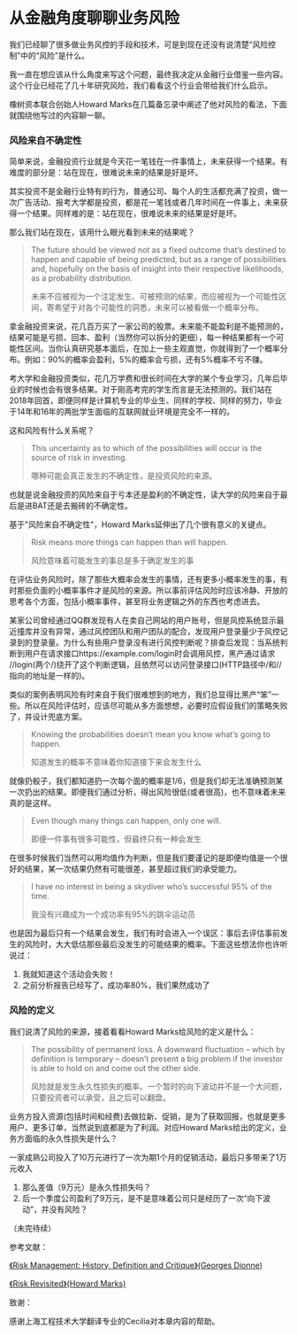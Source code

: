 # 从金融角度聊聊业务风险

我们已经聊了很多做业务风控的手段和技术，可是到现在还没有说清楚“风险控制”中的“风险”是什么。

我一直在想应该从什么角度来写这个问题，最终我决定从金融行业借鉴一些内容。这个行业已经花了几十年研究风险，我们看看这个行业会带给我们什么启示。

橡树资本联合创始人Howard Marks在几篇备忘录中阐述了他对风险的看法，下面就围绕他写过的内容聊一聊。

### 风险来自不确定性

简单来说，金融投资行业就是今天花一笔钱在一件事情上，未来获得一个结果。有难度的部分是：站在现在，很难说未来的结果是好是坏。

其实投资不是金融行业特有的行为，普通公司、每个人的生活都充满了投资，做一次广告活动、报考大学都是投资，都是花一笔钱或者几年时间在一件事上，未来获得一个结果。同样难的是：站在现在，很难说未来的结果是好是坏。

那么我们站在现在，该用什么眼光看到未来的结果呢？

>The future should be viewed not as a fixed outcome that’s destined to happen and capable of being predicted, but as a range of possibilities and, hopefully on the basis of insight into their respective likelihoods, as a probability distribution.
>
>未来不应被视为一个注定发生、可被预测的结果，而应被视为一个可能性区间，寄希望于对各个可能性的洞悉，未来可以被看做一个概率分布。

拿金融投资来说，花几百万买了一家公司的股票。未来能不能盈利是不能预测的，结果可能是亏损、回本、盈利（当然你可以拆分的更细），每一种结果都有一个可能性区间。当你认真研究基本面后，在加上一些主观直觉，你就得到了一个概率分布。例如：90%的概率会盈利，5%的概率会亏损，还有5%概率不亏不赚。

考大学和金融投资类似，花几万学费和很长时间在大学的某个专业学习，几年后毕业的时候也会有很多结果。对于刚高考完的学生而言是无法预测的。我们站在2018年回首，即便同样是计算机专业的毕业生、同样的学校、同样的努力，毕业于14年和16年的两批学生面临的互联网就业环境是完全不一样的。

这和风险有什么关系呢？

>This uncertainty as to which of the possibilities will occur is the source of risk in investing.
>
>哪种可能会真正发生的不确定性，是投资风险的来源。

也就是说金融投资的风险来自于亏本还是盈利的不确定性，读大学的风险来自于最后是进BAT还是去搬砖的不确定性。

基于"风险来自不确定性"，Howard Marks延伸出了几个很有意义的关键点。

>Risk means more things can happen than will happen.
>
>风险意味着可能发生的事总是多于确定发生的事

在评估业务风险时，除了那些大概率会发生的事情，还有更多小概率发生的事，有时那些负面的小概率事件才是风险的来源。所以事前评估风险时应该冷静、开放的思考各个方面，包括小概率事件，甚至将业务逻辑之外的东西也考虑进去。

某家公司曾经通过QQ群发现有人在卖自己网站的用户账号，但是风控系统显示最近撞库并没有异常，通过风控团队和用户团队的配合，发现用户登录量少于风控记录到的登录量。为什么有些用户登录没有进行风控判断呢？排查后发现：当系统判断到用户在请求接口https://example.com/login时会调用风控，黑产通过请求 //login(两个/)绕开了这个判断逻辑，且依然可以访问登录接口(HTTP路径中/和//指向的地址是一样的)。

类似的案例表明风险有时来自于我们很难想到的地方，我们总显得比黑产“笨”一些。所以在风险评估时，应该尽可能从多方面想想，必要时应假设我们的策略失败了，并设计兜底方案。

>Knowing the probabilities doesn’t mean you know what’s going to happen.
>
>知道发生的概率不意味着你知道接下来会发生什么

就像扔骰子，我们都知道扔一次每个面的概率是1/6，但是我们却无法准确预测某一次扔出的结果。即便我们通过分析，得出风险很低(或者很高)，也不意味着未来真的是这样。

>Even though many things can happen, only one will.
>
>即便一件事有很多可能性，但最终只有一种会发生

在很多时候我们当然可以用均值作为判断，但是我们要谨记的是即便均值是一个很好的结果，某一次结果仍然有可能很差，甚至超过我们的承受能力。

>I have no interest in being a skydiver who’s successful 95% of the time.
>
>我没有兴趣成为一个成功率有95%的跳伞运动员

也是因为最后只有一个结果会发生，我们有时会进入一个误区：事后去评估事前发生的风险时，大大低估那些最后没发生的可能结果的概率。下面这些想法你也许听说过：

1. 我就知道这个活动会失败！
2. 之前分析报告已经写了，成功率80%，我们果然成功了

### 风险的定义

我们说清了风险的来源，接着看看Howard Marks给风险的定义是什么：

>The possibility of permanent loss. A downward fluctuation – which by definition is temporary – doesn’t present a big problem if the investor is able to hold on and come out the other side.
>
>风险就是发生永久性损失的概率。一个暂时的向下波动并不是一个大问题，只要投资者可以承受，且之后可以翻盘。

业务方投入资源(包括时间和经费)去做拉新、促销，是为了获取回报，也就是更多用户、更多订单，当然说到底都是为了利润。对应Howard Marks给出的定义，业务方面临的永久性损失是什么？

一家成熟公司投入了10万元进行了一次为期1个月的促销活动，最后只多带来了1万元收入
1. 那么差值（9万元）是永久性损失吗？
2. 后一个季度公司盈利了9万元，是不是意味着公司只是经历了一次“向下波动”，并没有风险？

（未完待续）


参考文献：

[《Risk Management: History, Definition and Critique》(Georges Dionne)](https://www.cirrelt.ca/DocumentsTravail/CIRRELT-2013-17.pdf)

[《Risk Revisited》(Howard Marks)](https://www.oaktreecapital.com/docs/default-source/memos/2014-09-03-risk-revisited.pdf)

致谢：

感谢上海工程技术大学翻译专业的Cecilia对本章内容的帮助。
